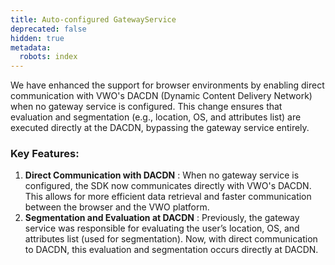 ```yaml
---
title: Auto-configured GatewayService
deprecated: false
hidden: true
metadata:
  robots: index
---
```

We have enhanced the support for browser environments by enabling direct communication with VWO's DACDN (Dynamic Content Delivery Network) when no gateway service is configured. This change ensures that evaluation and segmentation (e.g., location, OS, and attributes list) are executed directly at the DACDN, bypassing the gateway service entirely.

### Key Features:

1. **Direct Communication with DACDN** : When no gateway service is configured, the SDK now communicates directly with VWO's DACDN. This allows for more efficient data retrieval and faster communication between the browser and the VWO platform.
2. **Segmentation and Evaluation at DACDN** :  Previously, the gateway service was responsible for evaluating the user’s location, OS, and attributes list (used for segmentation). Now, with direct communication to DACDN, this evaluation and segmentation occurs directly at DACDN.